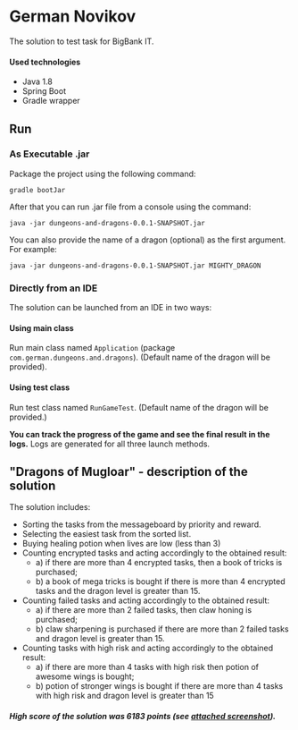 # German Novikov
The solution to test task for BigBank IT.

#### Used technologies
- Java 1.8 
- Spring Boot 
- Gradle wrapper

## Run
### As Executable .jar
Package the project using the following command: 
```
gradle bootJar
```
After that you can run .jar file from a console using the command: 
```
java -jar dungeons-and-dragons-0.0.1-SNAPSHOT.jar
```
You can also provide the name of a dragon (optional) as the first argument.
For example:
```
java -jar dungeons-and-dragons-0.0.1-SNAPSHOT.jar MIGHTY_DRAGON
```

### Directly from an IDE
The solution can be launched from an IDE in two ways:
#### Using main class
Run main class named `Application` (package `com.german.dungeons.and.dragons`).
(Default name of the dragon will be provided).

#### Using test class
Run test class named `RunGameTest`.
(Default name of the dragon will be provided.)

<b>You can track the progress of the game and see the final result in the logs.</b>
Logs are generated for all three launch methods.

## "Dragons of Mugloar" - description of the solution
The solution includes:

- Sorting the tasks from the messageboard by priority and reward.
- Selecting the easiest task from the sorted list.
- Buying healing potion when lives are low (less than 3)
- Counting encrypted tasks and acting accordingly to the obtained result: 
  - a) if there are more than 4 encrypted tasks, then a book of tricks is purchased; 
  - b) a book of mega tricks is bought if there is more than
4 encrypted tasks and the dragon level is greater than 15.
- Counting failed tasks and acting accordingly to the obtained result:
  - a) if there are more than 2 failed tasks, then claw honing is purchased;
  - b) claw sharpening is purchased if there are more than 2 failed tasks
and dragon level is greater than 15.
- Counting tasks with high risk and acting accordingly to the obtained result:
  - a) if there are more than 4 tasks with high risk then potion 
  of awesome wings is bought;
  - b) potion of stronger wings is bought if there are more than 4
  tasks with high risk and dragon level is greater than 15

##### High score of the solution was 6183 points (see [attached screenshot](HighScoreSolution.png)).
